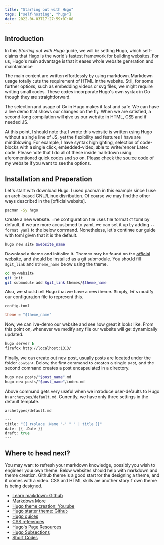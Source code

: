 ```yaml
---
title: "Starting out with Hugo"
tags: ["self-hosting", "hugo"]
date: 2022-06-03T17:27:59+07:00
---
```

## Introduction
In this _Starting out with Hugo_ guide, we will be setting Hugo, which
self-claims that Hugo is the world's fastest framework for building websites.
For us, Hugo's main advantage is that it eases whole website generation and
maintainance. 

The main content are written effortlessly by using markdown. Markdown usage
totally cuts the requirement of HTML in the website. Still, for some further
options, such as embedding videos or svg files, we might require writing small
codes. These codes incorporate Hugo's own syntax in Go though they are
straightforward.

The selection and usage of Go in Hugo makes it fast and safe. We can have
a live demo that shows our changes on the fly. When we are satisfied,
a second-long compilation will give us our website in HTML, CSS and if needed
JS. 

At this point, I should note that I wrote this website is written using Hugo
without a single line of JS, yet the flexibility and features I have are
mindblowing. For example, I have syntax highlighting, selection of code-blocks
with a single click, embedded-video, able to write/render Latex code. Please
note that I do all of these inside markdown using aferomentioned quick codes
and so on. Please check the [source code](https://github.com/gokberkgunes/hugo-personal-website) of my website if you want to see the
options.

## Installation and Preperation
Let's start with download Hugo. I used pacman in this example since I use an
arch-based GNU/Linux distribution. Of course we may find the other ways
described in the [official website].
```sh
pacman -Sy hugo
```

Create a new website. The configuration file uses file format of toml by
default, if we are more accustomed to yaml, we can set it up by adding
`--format yaml` to the below command. Nonetheless, let's continue our guide
with toml given that it is the default.
```sh
hugo new site $website_name
```

Download a theme and initialize it. Themes may be found on the [official
website](https://themes.gohugo.io/), and should be installed as a git
submodule. You should fill `$git_link` and `$theme_name` below using the theme.
```sh
cd my-website
git init
git submodule add $git_link themes/$theme_name
```

Also, we should tell Hugo that we have a new theme. Simply, let's modify our
configuration file to represent this.
```txtt
config.toml
```
```toml
theme = "$theme_name"
```

Now, we can live-demo our website and see how great it looks like. From this
point on, whenever we modify any file our website will get dynamically updated.
```sh
hugo server &
firefox http://localhost:1313/
```

Finally, we can create out new post, usually posts are located under the folder
`content`. Below, the first command to creates a single post, and the second
command creates a post encapsulated in a directory.
```sh
hugo new posts/"$post_name".md
hugo new posts/"$post_name"/index.md
```

Above command gets very useful when we introduce user-defaults to Hugo in
`archetypes/default.md`. Currently, we have only three settings in the default
template.
```txtt
archetypes/default.md
```
```go
---
title: "{{ replace .Name "-" " " | title }}"
date: {{ .Date }}
draft: true
---
```

## Where to head next?
You may want to refresh your markdown knowledge, possibly you wish to engineer
your own theme. Below websites should help with markdown and theme creation.
Github theme is a good start for the designing a theme, and it comes with
a video. CSS and HTML skills are another story if own theme is being designed.
* [Learn markdown: Github](https://github.com/adam-p/markdown-here/wiki/Markdown-Cheatsheet)
* [Markdown More](https://learn.netlify.app/en/cont/markdown/)
* [Hugo theme creation: Youtube](https://youtu.be/wcMqrb3v2SM)
* [Hugo starter theme: Github](https://github.com/ericmurphyxyz/hugo-starter-theme)
* [Hugo guides](https://digitaldrummerj.me/series/blogging-with-hugo/)
* [CSS references](https://www.w3schools.com/CSSref/pr_border-bottom.asp)
* [Hugo's Page Resources](https://gohugo.io/content-management/page-resources/)
* [Hugo Subsections](https://github.com/guayom/hugo-sub-sections)
* [Short Codes](https://hongtaoh.com/en/2020/11/03/custom-blocks-hugo/)

<!-- https://discourse.gohugo.io/t/section-page-with-subpages-and-navigation/11902/2 -->
<!-- https://gohugo.io/templates/lists#example-project-directory -->

<!-- [^1]: [Hugo Website](https://www.website.com) -->
